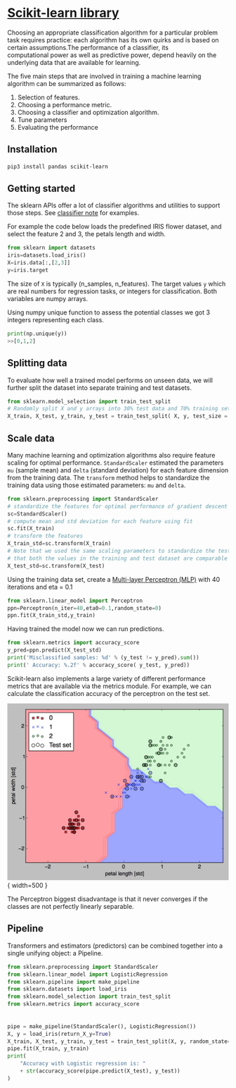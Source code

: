# [Scikit-learn library](https://scikit-learn.org/stable/)

Choosing an appropriate classification algorithm for a particular problem task requires practice: each algorithm has its own quirks and is based on certain assumptions.The performance of a classifier, its computational power as well as predictive power, depend heavily on the underlying data that are available for learning.

The five main steps that are involved in training a machine learning algorithm can be summarized as follows:

1. Selection of features.
1. Choosing a performance metric.
1. Choosing a classifier and optimization algorithm.
1. Tune parameters
1. Evaluating the performance 

## Installation

```sh
pip3 install pandas scikit-learn
```

## Getting started

The sklearn APIs offer a lot of classifier algorithms and utilities to support those steps. See [classifier note](../ml/classifier.md) for examples.

For example the code below loads the predefined IRIS flower dataset, and select the feature 2 and 3, the petals length and width. 

```python
from sklearn import datasets
iris=datasets.load_iris()
X=iris.data[:,[2,3]]
y=iris.target
```

The size of `X` is typically (n_samples, n_features). The target values `y` which are real numbers for regression tasks, or integers for classification. Both variables are numpy arrays.

Using numpy unique function to assess the potential classes we got 3 integers representing each class.

```python
print(np.unique(y))
>>[0,1,2]
```

## Splitting data

To evaluate how well a trained model performs on unseen data, we will further split the dataset into separate training and test datasets.

```python
from sklearn.model_selection import train_test_split
# Randomly split X and y arrays into 30% test data and 70% training set 
X_train, X_test, y_train, y_test = train_test_split( X, y, test_size = 0.3, random_state = 0)
```

## Scale data

Many machine learning and optimization algorithms also require feature scaling for optimal performance. `StandardScaler` estimated the parameters `mu` (sample mean) and `delta` (standard deviation) for each feature dimension from the training data. The `transform` method helps to standardize the training data using those estimated parameters: `mu` and `delta`.  

```python
from sklearn.preprocessing import StandardScaler
# standardize the features for optimal performance of gradient descent
sc=StandardScaler()
# compute mean and std deviation for each feature using fit
sc.fit(X_train)
# transform the features
X_train_std=sc.transform(X_train)
# Note that we used the same scaling parameters to standardize the test set so 
# that both the values in the training and test dataset are comparable to each other.
X_test_std=sc.transform(X_test)
```

Using the training data set, create a [Multi-layer Perceptron (MLP)](https://scikit-learn.org/stable/modules/neural_networks_supervised.html#multi-layer-perceptron) with 40 iterations and eta = 0.1

```python
from sklearn.linear_model import Perceptron
ppn=Perceptron(n_iter=40,eta0=0.1,random_state=0)
ppn.fit(X_train_std,y_train)
```

Having trained the model now we can run predictions.

```python
from sklearn.metrics import accuracy_score
y_pred=ppn.predict(X_test_std)
print('Misclassified samples: %d' % (y_test != y_pred).sum())
print(' Accuracy: %.2f' % accuracy_score( y_test, y_pred))
```

Scikit-learn also implements a large variety of different performance metrics that are available via the metrics module. For example, we can calculate the classification accuracy of the perceptron on the test set. 

![](./images/iris-classes.png){ width=500 }

The Perceptron biggest disadvantage is that it never converges if the classes are not perfectly linearly separable.

## Pipeline

Transformers and estimators (predictors) can be combined together into a single unifying object: a Pipeline.

```python
from sklearn.preprocessing import StandardScaler
from sklearn.linear_model import LogisticRegression
from sklearn.pipeline import make_pipeline
from sklearn.datasets import load_iris
from sklearn.model_selection import train_test_split
from sklearn.metrics import accuracy_score


pipe = make_pipeline(StandardScaler(), LogisticRegression())
X, y = load_iris(return_X_y=True)
X_train, X_test, y_train, y_test = train_test_split(X, y, random_state=0)
pipe.fit(X_train, y_train)
print(
    "Accuracy with Logistic regression is: "
    + str(accuracy_score(pipe.predict(X_test), y_test))
)
```